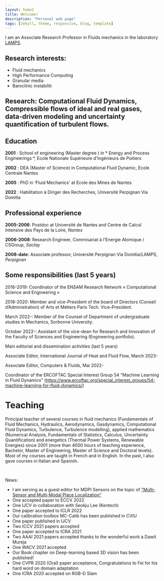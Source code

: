 ```yaml
---
layout: home2
title: Welcome!
description: "Personal web page"
tags: [Jekyll, theme, responsive, blog, template]
---
```


I am an Associate Research Professor in Fluids mechanics in the laboratory [LAMPS](https://lamps.univ-perp.fr/).

## Research interests:
* Fluid mechanics
* High Performance Computing
* Granular media
* Baroclinic instabiliti




## Research: Computational Fluid Dynamics, Compressible flows of ideal and real gases, data-driven modeling and uncertainty quantification of turbulent flows.

## Education

**2001** : School of engineering (Master degree ) in  * Energy and Process Engineerings *, Ecole Nationale Supérieure d'Ingénieurs de Poitiers

**2002** : DEA (Master of Science) in Computational Fluid Dynamic, Ecole Centrale Nantes

**2005** : PhD in ‘Fluid Mechanics' at Ecole des Mines de Nantes

**2022** : Habilitation à Diriger des Recherches, Université Perpignan Via Domitia

## Professional experience

**2005-2006**: Postdoc at Université de Nantes and Centre de Calcul Intensive des Pays de la Loire,  *Nantes*

**2006-2008**: Research Engineer, Commisariat à l'Energie Atomique / CSGroup, *Saclay*

**2008-date**: Associate professor, Université Perpignan Via Domitia/LAMPS, *Perpignan* 

## Some responsibilities (last 5 years)

2016-2019: Coordinator of the ENSAM Research Network « Computational Science and Engineering »

2018-2020: Member and vice-President of the board of Directors (Conseil d’Administration) of Arts et Métiers Paris Tech. Vice-President.

March 2022-: Member of the Counsel of Department of undergraduate studies in Mechanics, Sorbonne University.

October 2022-: Assistant of the vice-dean for Research and Innovation of the Faculty of Sciences and Engineering (Engineering portfolio).

Main editorial and dissemination activities (last 5 years)

Associate Editor, International Journal of Heat and Fluid Flow, March 2023-

Associate Editor, Computers & Fluids, Mai 2022-


Coordinator of the ERCOFTAC Special Interest Group 54 "Machine Learning in Fluid Dynamics" (https://www.ercoftac.org/special_interest_groups/54-machine-learning-for-fluid-dynamics/)

# Teaching

Principal teacher of several courses in fluid mechanics (Fundamentals of Fluid Mechanics, Hydraulics, Aerodynamics, Gasdynamics, Computational Fluid Dynamics, Turbulence, Turbulence modelling), applied mathematics (Numerical Analysis, Fundamentals of Statistics, Calculus, Uncertainty Quantification) and energetics (Thermal Power Systems, Renewable Energies) since 2001 (more than 4000 hours of teaching experience, Bachelor, Master of Engineering, Master of Science and Doctoral levels). Most of my courses are taught in French and in English. In the past, I also gave courses in Italian and Spanish.

<br>

News:
* I am serving as a guest editor for MDPI Sensors on the topic of ["Multi-Sensor and Multi-Modal Place Localization"](https://www.mdpi.com/journal/sensors/special_issues/SWV4V826AE)
* One accepted paper to ECCV 2022
* One IJCV in collaboration with Seokju Lee (Kentech)
* One paper accepted to ICLR 2022
* Our calibration toolbox MC-Calib has been published in CVIU
* One paper published in IJCV
* Two ICCV 2021 papers accepted
* One paper accepted to ICRA 2021
* Two AAAI 2021 papers accepted thanks to the wonderful work a Dawit Mureja
* One WACV 2021 accepted
* Our Book chapter on Deep-learning based 3D vision has been published!
* One CVPR 2020 (Oral) paper acceptance, Congratulations to Fei for his hard word on domain adaptation
* One ICRA 2020 accepted on RGB-D Slam




